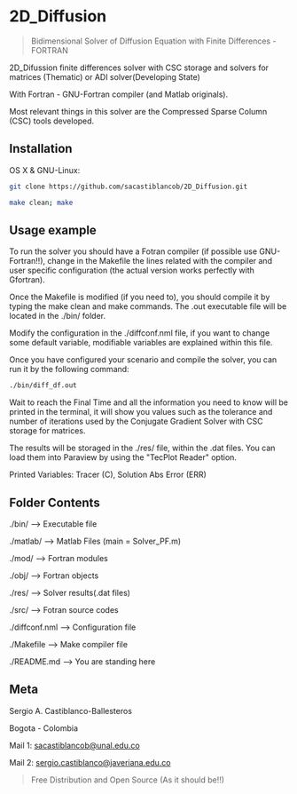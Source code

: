 # 2D_Diffusion
> Bidimensional Solver of Diffusion Equation with Finite Differences - FORTRAN

2D_Difussion finite differences solver with CSC storage and solvers for matrices (Thematic) or ADI solver(Developing State)

With Fortran - GNU-Fortran compiler (and Matlab originals).

Most relevant things in this solver are the Compressed Sparse Column (CSC) tools developed.

## Installation

OS X & GNU-Linux:

```sh
git clone https://github.com/sacastiblancob/2D_Diffusion.git
```

```sh
make clean; make
```

## Usage example

To run the solver you should have a Fotran compiler (if possible use GNU-Fortran!!), change in the Makefile the lines related with the compiler and user specific configuration (the actual version works perfectly with Gfortran).

Once the Makefile is modified (if you need to), you should compile it by typing the make clean and make commands. The .out executable file will be located in the ./bin/ folder.

Modify the configuration in the ./diffconf.nml file, if you want to change some default variable, modifiable variables are explained within this file.

Once you have configured your scenario and compile the solver, you can run it by the following command:

```sh
./bin/diff_df.out
```

Wait to reach the Final Time and all the information you need to know will be printed in the terminal, it will show you values such as the tolerance and number of iterations used by the Conjugate Gradient Solver with CSC storage for matrices.

The results will be storaged in the ./res/ file, within the .dat files. You can load them into Paraview by using the "TecPlot Reader" option.

Printed Variables: Tracer (C), Solution Abs Error (ERR)

## Folder Contents

./bin/ --> Executable file

./matlab/ --> Matlab Files (main = Solver_PF.m)

./mod/ --> Fortran modules

./obj/ --> Fortran objects

./res/ --> Solver results(.dat files)

./src/ --> Fotran source codes

./diffconf.nml --> Configuration file

./Makefile --> Make compiler file

./README.md --> You are standing here

## Meta
Sergio A. Castiblanco-Ballesteros

Bogota - Colombia

Mail 1: sacastiblancob@unal.edu.co

Mail 2: sergio.castiblanco@javeriana.edu.co

> Free Distribution and Open Source (As it should be!!)


